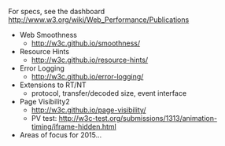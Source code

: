 For specs, see the dashboard
  http://www.w3.org/wiki/Web_Performance/Publications
  
* Web Smoothness
  * http://w3c.github.io/smoothness/
* Resource Hints
  * http://w3c.github.io/resource-hints/
* Error Logging
  * http://w3c.github.io/error-logging/
* Extensions to RT/NT
  * protocol, transfer/decoded size, event interface
* Page Visibility2
  * http://w3c.github.io/page-visibility/
  * PV test: http://w3c-test.org/submissions/1313/animation-timing/iframe-hidden.html
* Areas of focus for 2015...
  
